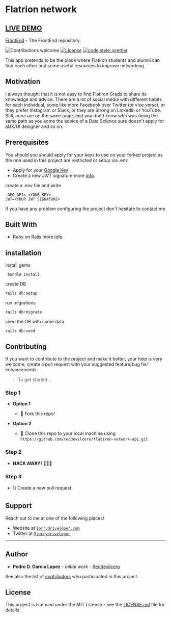 # Flatrion network

## [LIVE DEMO](https://flatiron-network.vercel.app/)

[FrontEnd](https://github.com/reddevilcero/flatiron-network-react) - The FrontEnd repository.

![Contributions welcome](https://img.shields.io/badge/contributions-welcome-orange.svg)
[![License](https://img.shields.io/badge/license-MIT-blue.svg)](https://opensource.org/licenses/MIT)
[![code style: prettier](https://img.shields.io/badge/code_style-prettier-ff69b4.svg)](https://github.com/prettier/prettier)

This app pretends to be the place where Flatiron students and alumni can find each other and some useful resources to improve networking.

## Motivation

I always thought that it is not easy to find Flatiron Grads
to share its knowledge and advice. There are a lot of social media with different habits for each individual, some like more Facebook over Twitter (or vice versa), or they prefer Instagram or Slack, or they are Strong on LinkedIn or YouTube. Still, none are on the same page, and you don't know who was doing the same path as you some the advice of a Data Science sure doesn't apply for aUX/UI designer and so on.

## Prerequisites

You should you should apply for your keys to use on your forked project as the one used in this project are restricted or setup via .env

- Apply for your [Google Key](https://console.cloud.google.com/)
- Create a new JWT signature more [info](https://jwt.io/introduction/).

create a .env file and write

```
 GEO_API= <YOUR KEY>
JWT=<YOUR JWT SIGNATURE>
```

If you have any problem configuring the project don't hesitate to contact me

## Built With

- Ruby on Rails more [info](https://rubyonrails.org/)

## installation

install gems

```
 bundle install
```

create DB

```
rails db:setup
```

run migrations

```
rails db:migrate
```

seed the DB with some data

```
rails db:seed

```

## Contributing

If you want to contribute to the project and make it better, your help is very welcome, create a pull request with your suggested feature/bug fix/ enhancements.

> To get started...

### Step 1

- **Option 1**

  - 🍴 Fork this repo!

- **Option 2**
  - 👯 Clone this repo to your local machine using `https://github.com/reddevilcero/flatiron-network-api.git`

### Step 2

- **HACK AWAY!** 🔨🔨🔨

### Step 3

- 🔃 Create a new pull request.

## Support

Reach out to me at one of the following places!

- Website at <a href="http://www.lorrydriveloper.com" target="_blank">`lorrydriveloper.com`</a>
- Twitter at <a href="http://twitter.com/lorrydriveloper" target="_blank">`@lorrydriveloper`</a>

---

## Author

- **Pedro D. Garcia Lopez** - _Initial work_ - [Reddevilcero](https://github.com/Reddevilcero)

See also the list of [contributors](https://github.com/your/project/contributors) who participated in this project.

## License

This project is licensed under the MIT License - see the [LICENSE.md](LICENSE.md) file for details

